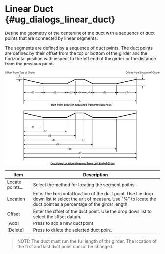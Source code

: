 Linear Duct {#ug_dialogs_linear_duct}
==============================================
Define the geometry of the centerline of the duct with a sequence of duct points that are connected by linear segments.

The segments are defined by a sequence of duct points. The duct points are defined by their offset from the top or bottom of the girder and the horizontal position with respect to the left end of the girder or the distance from the previous point.

![](LinearDuct.png)

Item | Description
-----|-----------
Locate points... | Select the method for locating the segment poitns
Location | Enter the horizontal location of the duct point. Use the drop down list to select the unit of measure. Use "%" to locate the duct point as a percentage of the girder length.
Offset | Enter the offset of the duct point. Use the drop down list to select the offset datum.
[Add] | Press to add a new duct point
[Delete] | Press to delete the selected duct point.

> NOTE: The duct must run the full length of the girder. The location of the first and last duct point cannot be changed.